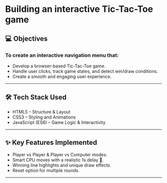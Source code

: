 # Building an interactive Tic-Tac-Toe game

## 💻 Objectives

### To create an interactive navigation menu that:

- Develop a browser-based Tic-Tac-Toe game.
- Handle user clicks, track game states, and detect win/draw conditions.
- Create a smooth and engaging user experience.

---

## 🛠 Tech Stack Used

- HTML5 – Structure & Layout
- CSS3 – Styling and Animations
- JavaScript (ES6) – Game Logic & Interactivity

---

## ✨ Key Features Implemented

- Player vs Player & Player vs Computer modes.
- Smart CPU moves with a realistic 1s delay 🤖.
- Winning line highlights and unique draw effects.
- Reset option for multiple rounds.

---

